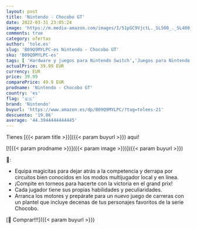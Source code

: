 ```yaml
---
layout: post
title: 'Nintendo - Chocobo GT'
date: 2022-03-31 23:05:24
image: 'https://m.media-amazon.com/images/I/51pGC9VjctL._SL500_._SL400_.jpg'
comments: true
category: ofertas
author: 'tole.es'
slug: 'B09Q9MYLPC-es Nintendo - Chocobo GT'
sku: 'B09Q9MYLPC-es'
tags: [ 'Hardware y juegos para Nintendo Switch','Juegos para Nintendo Switch','Videojuegos','nintendo', ]
actualPrice: 39.99 EUR
currency: EUR
price: 39.99
comparePrice: 49.9 EUR
prodname: 'Nintendo - Chocobo GT'
country: 'es'
flag: '🇪🇸'
brand: 'Nintendo'
buyurl: 'https://www.amazon.es/dp/B09Q9MYLPC/?tag=tolees-21'
descuento: '19.86'
average: '44.3944444444445'
---
```


Tienes [{{< param title >}}]({{< param buyurl >}}) aqui!

[![{{< param prodname >}}]({{< param image >}})]({{< param buyurl >}})

🔎:

- Equipa magicitas para dejar atrás a la competencia y derrapa por circuitos bien conocidos en los modos multijugador local y en línea.
- ¡Compite en torneos para hacerte con la victoria en el grand prix!
- Cada jugador tiene sus propias habilidades y peculiaridades.
- Arranca los motores y prepárate para un nuevo juego de carreras con un plantel que incluye decenas de tus personajes favoritos de la serie Chocobo.

[🛒 Comprar!!!]({{< param buyurl >}})
